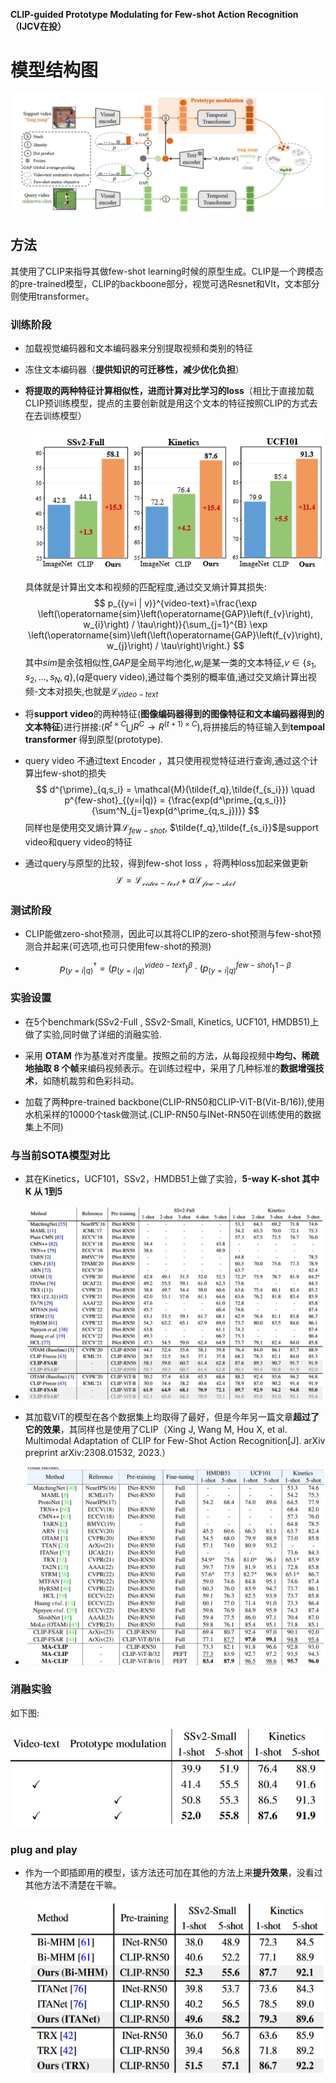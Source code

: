 <link rel="stylesheet" href="custom.css">

**CLIP-guided Prototype Modulating for Few-shot Action Recognition（IJCV在投）**

# 模型结构图

![image-20231108140018745](attachments/image-20231108140018745.png)

## 方法

其使用了CLIP来指导其做few-shot learning时候的原型生成。CLIP是一个跨模态的pre-trained模型，CLIP的backboone部分，视觉可选Resnet和VIt，文本部分则使用transformer。

### 训练阶段

- 加载视觉编码器和文本编码器来分别提取视频和类别的特征

- 冻住文本编码器（**提供知识的可迁移性，减少优化负担**）

- **将提取的两种特征计算相似性，进而计算对比学习的loss**（相比于直接加载CLIP预训练模型，提点的主要创新就是用这个文本的特征按照CLIP的方式去在去训练模型）

  ![image-20231108142851629](attachments/image-20231108142851629.png)

  具体就是计算出文本和视频的匹配程度,通过交叉熵计算其损失:
  $$
  p_{(y=i | v)}^{video-text}=\frac{\exp \left(\operatorname{sim}\left(\operatorname{GAP}\left(f_{v}\right), w_{i}\right) / \tau\right)}{\sum_{j=1}^{B} \exp \left(\operatorname{sim}\left(\left(\operatorname{GAP}\left(f_{v}\right), w_{j}\right) / \tau\right)\right.}
  $$
  其中$sim$是余弦相似性,$GAP$是全局平均池化,$w_i$是某一类的文本特征,$v\in \{s_1,s_2,...,s_N,q\}$,($q$是query video),通过每个类别的概率值,通过交叉熵计算出视频-文本对损失,也就是$\mathcal{L}_{video-text}$

- 将**support video**的两种特征(**图像编码器得到的图像特征和文本编码器得到的文本特征**)进行拼接:($R^{t \times C}\bigcup R^C \rightarrow R^{(t+1)\times C}$),将拼接后的特征输入到**tempoal transformer** 得到原型(prototype).

- query video 不通过text Encoder ，其只使用视觉特征进行查询,通过这个计算出few-shot的损失
  $$
  d^{\prime}_{q,s_i} = \mathcal{M}(\tilde{f_q},\tilde{f_{s_i}}) \quad p^{few-shot}_{(y=i|q)} = {\frac{exp(d^\prime_{q,s_i})}{\sum^N_{j=1}exp(d^\prime_{q,s_j})}}
  $$
  同样也是使用交叉熵计算$\mathcal{L}_{few-shot}$,  $\tilde{f_q},\tilde{f_{s_i}}$是support video和query video的特征

- 通过query与原型的比较，得到few-shot loss ，将两种loss加起来做更新
  $$
  \mathcal{L} = \mathcal{L_{video-text}}+\alpha \mathcal{L_{few-shot}}
  $$
  

### 测试阶段

- CLIP能做zero-shot预测，因此可以其将CLIP的zero-shot预测与few-shot预测合并起来(可选项,也可只使用few-shot的预测)

- $$
  p_{(y=i | q)}^{\dagger}= (p_{(y=i | q)}^{video-text})^{\beta}  \cdot (p_{(y=i | q)}^{few-shot})^{1-\beta}
  $$
  
  
  
  

### 实验设置

- 在5个benchmark(SSv2-Full , SSv2-Small, Kinetics, UCF101, HMDB51)上做了实验,同时做了详细的消融实验.

- 采用 **OTAM**  作为基准对齐度量。按照之前的方法，从每段视频中**均匀、稀疏地抽取 8 个帧**来编码视频表示。在训练过程中，采用了几种标准的**数据增强技术**，如随机裁剪和色彩抖动。
- 加载了两种pre-trained backbone(CLIP-RN50和CLIP-ViT-B(Vit-B/16)),使用水机采样的10000个task做测试.(CLIP-RN50与INet-RN50在训练使用的数据集上不同)

### 与当前SOTA模型对比

- 其在Kinetics，UCF101，SSv2，HMDB51上做了实验，**5-way K-shot 其中K 从 1到5**
- ![](attachments/image-20231108141648571.png)

- 其加载ViT的模型在各个数据集上均取得了最好，但是今年另一篇文章**超过了它的效果**，其同样也是使用了CLIP（Xing J, Wang M, Hou X, et al. Multimodal Adaptation of CLIP for Few-Shot Action Recognition[J]. arXiv preprint arXiv:2308.01532, 2023.）
- ![](attachments/image-20231108142109400.png)

### 消融实验

如下图:

![image-20231122110749006](attachments\image-20231122110749006.png)

### plug and play

- 作为一个即插即用的模型，该方法还可加在其他的方法上来**提升效果**，没看过其他方法不清楚在干嘛。

  ![image-20231108142502929](attachments/image-20231108142502929.png)
